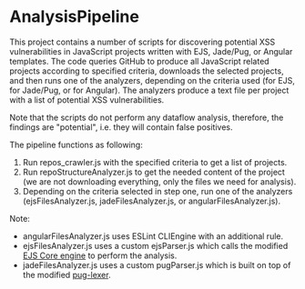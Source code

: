 # AnalysisPipeline

This project contains a number of scripts for discovering potential XSS vulnerabilities in JavaScript projects written with EJS, Jade/Pug, or Angular templates. The code queries GitHub to produce all JavaScript related projects according to specified criteria, downloads the selected projects, and then runs one of the analyzers, depending on the criteria used (for EJS, for Jade/Pug, or for Angular). The analyzers produce a text file per project with a list of potential XSS vulnerabilities.

Note that the scripts do not perform any dataflow analysis, therefore, the findings are "potential", i.e. they will contain false positives.

The pipeline functions as following:
1. Run repos_crawler.js with the specified criteria to get a list of projects.
2. Run repoStructureAnalyzer.js to get the needed content of the project (we are not downloading everything, only the files we need for analysis).
3. Depending on the criteria selected in step one, run one of the analyzers (ejsFilesAnalyzer.js, jadeFilesAnalyzer.js, or angularFilesAnalyzer.js).

Note:
* angularFilesAnalyzer.js uses ESLint CLIEngine with an additional rule.
* ejsFilesAnalyzer.js uses a custom ejsParser.js which calls the modified [EJS Core engine](https://github.com/mde/ejs) to perform the analysis.
* jadeFilesAnalyzer.js uses a custom pugParser.js which is built on top of the modified [pug-lexer](https://github.com/pugjs/pug-lexer).
